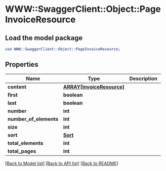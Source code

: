 # WWW::SwaggerClient::Object::PageInvoiceResource

## Load the model package
```perl
use WWW::SwaggerClient::Object::PageInvoiceResource;
```

## Properties
Name | Type | Description | Notes
------------ | ------------- | ------------- | -------------
**content** | [**ARRAY[InvoiceResource]**](InvoiceResource.md) |  | [optional] 
**first** | **boolean** |  | [optional] 
**last** | **boolean** |  | [optional] 
**number** | **int** |  | [optional] 
**number_of_elements** | **int** |  | [optional] 
**size** | **int** |  | [optional] 
**sort** | [**Sort**](Sort.md) |  | [optional] 
**total_elements** | **int** |  | [optional] 
**total_pages** | **int** |  | [optional] 

[[Back to Model list]](../README.md#documentation-for-models) [[Back to API list]](../README.md#documentation-for-api-endpoints) [[Back to README]](../README.md)


